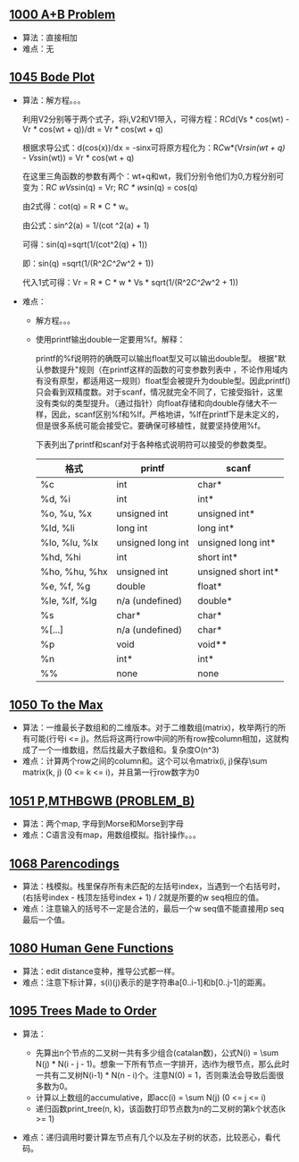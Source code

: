 ## [1000 A+B Problem](1000_A+B_Problem/Solution.c)

* 算法：直接相加
* 难点：无

## [1045 Bode Plot](1045_Bode_Plot/Solution.c)

* 算法：解方程。。。

    利用V2分别等于两个式子，将i,V2和V1带入，可得方程：R*C*d(Vs * cos(wt) - Vr * cos(wt + q))/dt  = Vr * cos(wt + q)

    根据求导公式：d(cos(x))/dx = -sinx可将原方程化为：R*C*w*(Vr*sin(wt + q) - Vs*sin(wt)) = Vr * cos(wt + q)
    
    在这里三角函数的参数有两个：wt+q和wt，我们分别令他们为0,方程分别可变为：R*C *w*Vs*sin(q) = Vr; R*C * w*sin(q) = cos(q)
    
    由2式得：cot(q) = R * C * w。
    
    由公式：sin^2(a) = 1/(cot ^2(a) + 1)
    
    可得：sin(q)=sqrt(1/(cot^2(q) + 1))
    
    即：sin(q) =sqrt(1/(R^2*C^2*w^2 + 1))
    
    代入1式可得：Vr = R * C * w * Vs * sqrt(1/(R^2*C^2*w^2 + 1))

* 难点：

    - 解方程。。。
    - 使用printf输出double一定要用%f。解释：

      printf的%f说明符的确既可以输出float型又可以输出double型。 根据"默认参数提升"规则（在printf这样的函数的可变参数列表中 ，不论作用域内有没有原型，都适用这一规则）float型会被提升为double型。因此printf()只会看到双精度数。对于scanf，情况就完全不同了，它接受指针，这里没有类似的类型提升。（通过指针）向float存储和向double存储大不一样，因此，scanf区别%f和%lf。严格地讲，%lf在printf下是未定义的，但是很多系统可能会接受它。要确保可移植性，就要坚持使用%f。

      下表列出了printf和scanf对于各种格式说明符可以接受的参数类型。
      
      |格式               |printf               |scanf
      |-----------------|---------------------|-----------------------|
      |%c               |  int                |  char*                |
      |%d, %i           |  int                |  int*                 |
      |%o, %u, %x       |  unsigned int       |  unsigned int*        |
      |%ld, %li         |  long int           |  long int*            |
      |%lo, %lu, %lx    |  unsigned long int  |  unsigned long int*   |
      |%hd, %hi         |  int                |  short int*           |
      |%ho, %hu, %hx    |  unsigned int       |  unsigned short int*  |
      |%e, %f, %g       |  double             |  float*               |
      |%le, %lf, %lg    |  n/a (undefined)    |  double*              |
      |%s               |  char*              |  char*                |
      |%[...]           |  n/a (undefined)    |  char*                |
      |%p               |  void               |  void**               | 
      |%n               |  int*               |  int*                 |
      |%%               |  none               |  none                 |

## [1050 To the Max](1050_To_the_Max/Solution.c)

* 算法：一维最长子数组和的二维版本。对于二维数组(matrix)，枚举两行的所有可能(行号i <= j)。然后将这两行row中间的所有row按column相加，这就构成了一个一维数组，然后找最大子数组和。复杂度O(n^3)
* 难点：计算两个row之间的column和。这个可以令matrix(i, j)保存\sum matrix(k, j) (0 <= k <= i)，并且第一行row数字为0

## [1051 P,MTHBGWB (PROBLEM_B)](1051_P,MTHBGWB/Solution.c)

* 算法：两个map, 字母到Morse和Morse到字母
* 难点：C语言没有map，用数组模拟。指针操作。。。

## [1068 Parencodings](1068_Parencodings/Solution.c)

* 算法：栈模拟。栈里保存所有未匹配的左括号index，当遇到一个右括号时，(右括号index - 栈顶左括号index + 1) / 2就是所要的w seq相应的值。
* 难点：注意输入的括号不一定是合法的，最后一个w seq值不能直接用p seq最后一个值。

## [1080 Human Gene Functions](1080_Human_Gene_Functions/Solution.c)

* 算法：edit distance变种，推导公式都一样。
* 难点：注意下标计算，s(i)(j)表示的是字符串a[0..i-1]和b[0..j-1]的距离。

## [1095 Trees Made to Order](1095_Trees_Made_to_Order/Solution.c)

* 算法：

    - 先算出n个节点的二叉树一共有多少组合(catalan数)，公式N(i) = \sum N(j) * N(i - j - 1)。想象一下所有节点一字排开，选i作为根节点，那么此时一共有二叉树N(i-1) * N(n - i)个。注意N(0) = 1，否则乘法会导致后面很多数为0。
    - 计算以上数组的accumulative，即acc(i) = \sum N(j) (0 <= j <= i)
    - 递归函数print_tree(n, k)，该函数打印节点数为n的二叉树的第k个状态(k >= 1)

* 难点：递归调用时要计算左节点有几个以及左子树的状态，比较恶心，看代码。
